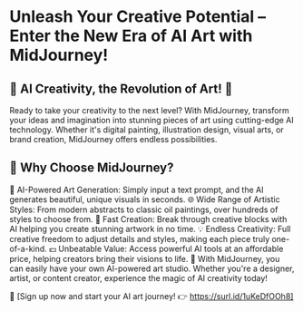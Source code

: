 # Unleash Your Creative Potential – Enter the New Era of AI Art with MidJourney!
## 🌟 AI Creativity, the Revolution of Art! 🌟
Ready to take your creativity to the next level? With MidJourney, transform your ideas and imagination into stunning pieces of art using cutting-edge AI technology. Whether it's digital painting, illustration design, visual arts, or brand creation, MidJourney offers endless possibilities.

## 🎨 Why Choose MidJourney?

🧠 AI-Powered Art Generation: Simply input a text prompt, and the AI generates beautiful, unique visuals in seconds.
🌐 Wide Range of Artistic Styles: From modern abstracts to classic oil paintings, over hundreds of styles to choose from.
🚀 Fast Creation: Break through creative blocks with AI helping you create stunning artwork in no time.
💡 Endless Creativity: Full creative freedom to adjust details and styles, making each piece truly one-of-a-kind.
💵 Unbeatable Value: Access powerful AI tools at an affordable price, helping creators bring their visions to life.
🌟 With MidJourney, you can easily have your own AI-powered art studio. Whether you're a designer, artist, or content creator, experience the magic of AI creativity today!

🔗 [Sign up now and start your AI art journey! 👉 https://surl.id/1uKeDfOOh8]

